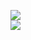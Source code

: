 [![](https://img.shields.io/badge/Made%20With-Github%20Spray-lightgrey.svg?style=for-the-badge&logo=github)](https://github.com/Annihil/github-spray#4813)  
[![](https://i.imgur.com/2DrTn0Z.gif)](https://github.com/Annihil/github-spray)